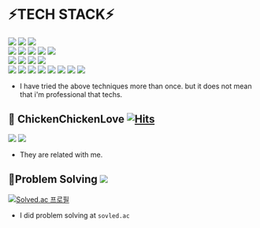 # ⚡**TECH STACK**⚡
<div align="left">
  
<img src="https://img.shields.io/badge/Python-black?style=for-the-badge&logo=Python&logoColor=#3776AB" style="max-width: 100%;"/> <img src="https://img.shields.io/badge/JAVA-007396?style=for-the-badge&logo=java&logoColor=white" style="max-width: 100%;"/> <img src="https://img.shields.io/badge/R-276DC3?style=for-the-badge&logo=R&logoColor=white"/><br>
<img src="https://img.shields.io/badge/Spring-6DB33F?style=for-the-badge&logo=spring&logoColor=white"/> <img src="https://img.shields.io/badge/Spring Boot-6DB33F?style=for-the-badge&logo=springboot&logoColor=white"/> <img src="https://img.shields.io/badge/Spring Batch-6DB33F?style=for-the-badge&logo=Spring&logoColor=white"/> <img src="https://img.shields.io/badge/Spring Security-6DB33F?style=for-the-badge&logo=Spring Security&logoColor=white"/> <img src="https://img.shields.io/badge/JPA-59666C?style=for-the-badge&logo=hibernate&logoColor=white"/> <br>
<img src="https://img.shields.io/badge/Thymeleaf-005F0F?style=for-the-badge&logo=thymeleaf&logoColor=white"/> <img src="https://img.shields.io/badge/Bootstrap-7952B3?style=for-the-badge&logo=bootstrap&logoColor=white"/> <img src="https://img.shields.io/badge/HTML-E34F26?style=for-the-badge&logo=html5&logoColor=white"/> <img src="https://img.shields.io/badge/CSS-1572B6?style=for-the-badge&logo=CSS3&logoColor=white"/> <br>
<img src="https://img.shields.io/badge/Kubernetes-326CE5?style=for-the-badge&logo=kubernetes&logoColor=white"/> <img src="https://img.shields.io/badge/Docker-2496ED?style=for-the-badge&logo=docker&logoColor=white"/> <img src="https://img.shields.io/badge/Helm-0F1689?style=for-the-badge&logo=Helm&logoColor=white"/> <img src="https://img.shields.io/badge/Apache Kafka-231F20?style=for-the-badge&logo=Apache Kafka&logoColor=white"/> <img src="https://img.shields.io/badge/K a f k a Streams-231F20?style=for-the-badge&logo=Apache Kafka&logoColor=white"/> <img src="https://img.shields.io/badge/ksqlDB-231F20?style=for-the-badge&logo=Apache Kafka&logoColor=white"/> <img src="https://img.shields.io/badge/Kafka connect-231F20?style=for-the-badge&logo=Apache Kafka&logoColor=white"/> <img src="https://img.shields.io/badge/Schema registry-231F20?style=for-the-badge&logo=Apache Kafka&logoColor=white"/>

- I have tried the above techniques more than once. but it does not mean that i'm professional that techs.


## 👋 ChickenChickenLove [![Hits](https://hits.seeyoufarm.com/api/count/incr/badge.svg?url=https%3A%2F%2Fgithub.com%2Fchickenchickenlove&count_bg=%2379C83D&title_bg=%23555555&icon=&icon_color=%23E7E7E7&title=hits&edge_flat=false)](https://hits.seeyoufarm.com)

<a href="https://ojt90902.tistory.com"><img src="https://img.shields.io/badge/Blog-orange?style=for-the-badge&logo=Bloglovin&logoColor=#FF8800"/></a>
<a href="https://github.com/chickenchickenlove"><img src="https://img.shields.io/badge/GitHub-black?style=for-the-badge&logo=GitHub&logoColor=#181717"/></a>
- They are related with me.



## 👋Problem Solving <img src="https://img.shields.io/badge/Python-black?style=for-the-badge&logo=Python&logoColor=#3776AB"/>

[![Solved.ac
프로필](http://mazassumnida.wtf/api/v2/generate_badge?boj=chickenchickenlove)](https://solved.ac/chickenchickenlove)
<br/>
- I did problem solving at `sovled.ac`


<br/>
  

  

</div>


<!--
**chickenchickenlove/chickenchickenlove** is a ✨ _special_ ✨ repository because its `README.md` (this file) appears on your GitHub profile.

Here are some ideas to get you started:

- 🔭 I’m currently working on ...
- 🌱 I’m currently learning ...
- 👯 I’m looking to collaborate on ...
- 🤔 I’m looking for help with ...
- 💬 Ask me about ...
- 📫 How to reach me: ...
- 😄 Pronouns: ...
- ⚡ Fun fact: ...
-->

